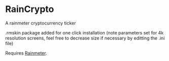 # RainCrypto
A rainmeter cryptocurrency ticker 

.rmskin package added for one click installation (note parameters set for 4k resolution screens, feel free to decrease size if necessary by editting the .ini file)

Requires [Rainmeter](https://www.rainmeter.net/).
